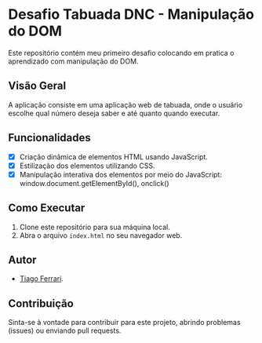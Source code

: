 # Desafio Tabuada DNC - Manipulação do DOM

Este repositório contém meu primeiro desafio colocando em pratica o aprendizado com manipulação do DOM.

## Visão Geral

A aplicação consiste em uma aplicação web de tabuada, onde o usuário escolhe qual número deseja saber e até quanto quando executar.

## Funcionalidades

- [x] Criação dinâmica de elementos HTML usando JavaScript.
- [x] Estilização dos elementos utilizando CSS.
- [x] Manipulação interativa dos elementos por meio do JavaScript: window.document.getElementById(), onclick()

## Como Executar

1. Clone este repositório para sua máquina local.
2. Abra o arquivo `index.html` no seu navegador web.

## Autor

- [Tiago Ferrari](https://github.com/tiagoferrari-projects/).

## Contribuição

Sinta-se à vontade para contribuir para este projeto, abrindo problemas (issues) ou enviando pull requests.


